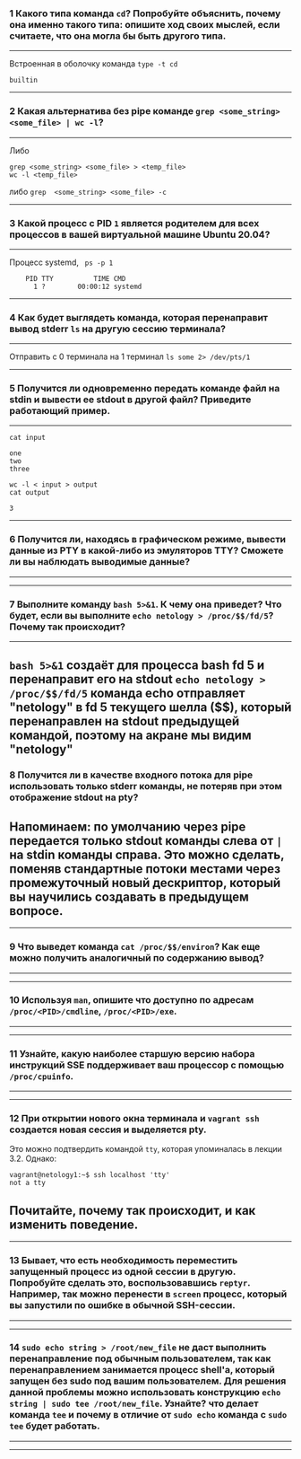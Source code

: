 ### 1 Какого типа команда ```cd```? Попробуйте объяснить, почему она именно такого типа: опишите ход своих мыслей, если считаете, что она могла бы быть другого типа.
---
Встроенная в оболочку команда ```type -t cd```
```
builtin
```
---

### 2 Какая альтернатива без pipe команде ```grep <some_string> <some_file> | wc -l```?
---
Либо
```
grep <some_string> <some_file> > <temp_file>
wc -l <temp_file>
```
либо
```grep  <some_string> <some_file> -c```

---

### 3 Какой процесс с PID ```1``` является родителем для всех процессов в вашей виртуальной машине Ubuntu 20.04?
---
Процесс systemd, ``` ps -p 1```
```
    PID TTY          TIME CMD
      1 ?        00:00:12 systemd
```
---

### 4 Как будет выглядеть команда, которая перенаправит вывод stderr ```ls``` на другую сессию терминала?
---
Отправить c 0 терминала на 1 терминал ```ls some 2> /dev/pts/1```

---

### 5 Получится ли одновременно передать команде файл на stdin и вывести ее stdout в другой файл? Приведите работающий пример.
---
```cat input```
```
one
two
three
```

```wc -l < input > output```  
```cat output```
```
3
```

---

### 6 Получится ли, находясь в графическом режиме, вывести данные из PTY в какой-либо из эмуляторов TTY? Сможете ли вы наблюдать выводимые данные?
---
---

### 7 Выполните команду ```bash 5>&1```. К чему она приведет? Что будет, если вы выполните ```echo netology > /proc/$$/fd/5```? Почему так происходит?
---
```bash 5>&1``` создаёт для процесса bash fd 5 и перенаправит его на stdout
```echo netology > /proc/$$/fd/5``` команда echo отправляет "netology" в fd 5 текущего шелла ($$), который перенаправлен на stdout предыдущей командой, поэтому на акране мы видим "netology"
---

### 8 Получится ли в качестве входного потока для pipe использовать только stderr команды, не потеряв при этом отображение stdout на pty?
Напоминаем: по умолчанию через pipe передается только stdout команды слева от ```|``` на stdin команды справа. Это можно сделать, поменяв стандартные потоки местами через промежуточный новый дескриптор, который вы научились создавать в предыдущем вопросе.
---
---

### 9 Что выведет команда ```cat /proc/$$/environ```? Как еще можно получить аналогичный по содержанию вывод?
---
---

### 10 Используя ```man```, опишите что доступно по адресам ```/proc/<PID>/cmdline```, ```/proc/<PID>/exe```.
---
---

### 11 Узнайте, какую наиболее старшую версию набора инструкций SSE поддерживает ваш процессор с помощью ```/proc/cpuinfo```.
---
---

### 12 При открытии нового окна терминала и ```vagrant ssh``` создается новая сессия и выделяется pty.
Это можно подтвердить командой ```tty```, которая упоминалась в лекции 3.2.
Однако:
```
vagrant@netology1:~$ ssh localhost 'tty'
not a tty
```
Почитайте, почему так происходит, и как изменить поведение.
---
---

### 13 Бывает, что есть необходимость переместить запущенный процесс из одной сессии в другую. Попробуйте сделать это, воспользовавшись ```reptyr```. Например, так можно перенести в ```screen``` процесс, который вы запустили по ошибке в обычной SSH-сессии.
---
---

### 14 ```sudo echo string > /root/new_file``` не даст выполнить перенаправление под обычным пользователем, так как перенаправлением занимается процесс shell'а, который запущен без sudo под вашим пользователем. Для решения данной проблемы можно использовать конструкцию ```echo string | sudo tee /root/new_file```. Узнайте? что делает команда ```tee``` и почему в отличие от ```sudo echo``` команда с ```sudo tee``` будет работать.
---
---
